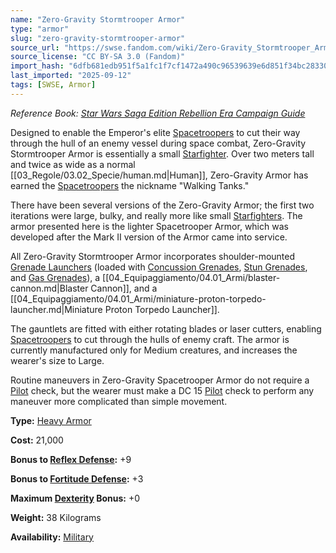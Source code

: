 ```yaml
---
name: "Zero-Gravity Stormtrooper Armor"
type: "armor"
slug: "zero-gravity-stormtrooper-armor"
source_url: "https://swse.fandom.com/wiki/Zero-Gravity_Stormtrooper_Armor"
source_license: "CC BY-SA 3.0 (Fandom)"
import_hash: "6dfb681edb951f5a1fc1f7cf1472a490c96539639e6d851f34bc283308d9b97a"
last_imported: "2025-09-12"
tags: [SWSE, Armor]
---
```

*Reference Book: [Star Wars Saga Edition Rebellion Era Campaign Guide](https://swse.fandom.com/wiki/Star_Wars_Saga_Edition_Rebellion_Era_Campaign_Guide)*

Designed to enable the Emperor's elite [Spacetroopers](https://swse.fandom.com/wiki/Spacetroopers) to cut their way through the hull of an enemy vessel during space combat, Zero-Gravity Stormtrooper Armor is essentially a small [Starfighter](https://swse.fandom.com/wiki/Starfighter). Over two meters tall and twice as wide as a normal [[03_Regole/03.02_Specie/human.md|Human]], Zero-Gravity Armor has earned the [Spacetroopers](https://swse.fandom.com/wiki/Spacetroopers) the nickname "Walking Tanks."

There have been several versions of the Zero-Gravity Armor; the first two iterations were large, bulky, and really more like small [Starfighters](https://swse.fandom.com/wiki/Starfighters). The armor presented here is the lighter Spacetrooper Armor, which was developed after the Mark II version of the Armor came into service. 

All Zero-Gravity Stormtrooper Armor incorporates shoulder-mounted [Grenade Launchers](https://swse.fandom.com/wiki/Grenade_Launchers) (loaded with [Concussion Grenades](https://swse.fandom.com/wiki/Concussion_Grenades), [Stun Grenades](https://swse.fandom.com/wiki/Stun_Grenades), and [Gas Grenades](https://swse.fandom.com/wiki/Gas_Grenades)), a [[04_Equipaggiamento/04.01_Armi/blaster-cannon.md|Blaster Cannon]], and a [[04_Equipaggiamento/04.01_Armi/miniature-proton-torpedo-launcher.md|Miniature Proton Torpedo Launcher]].

The gauntlets are fitted with either rotating blades or laser cutters, enabling [Spacetroopers](https://swse.fandom.com/wiki/Spacetroopers) to cut through the hulls of enemy craft. The armor is currently manufactured only for Medium creatures, and increases the wearer's size to Large.

Routine maneuvers in Zero-Gravity Spacetrooper Armor do not require a [Pilot](https://swse.fandom.com/wiki/Pilot) check, but the wearer must make a DC 15 [Pilot](https://swse.fandom.com/wiki/Pilot) check to perform any maneuver more complicated than simple movement. 

**Type:** [Heavy Armor](https://swse.fandom.com/wiki/Heavy_Armor) 

**Cost:** 21,000

**Bonus to [Reflex Defense](https://swse.fandom.com/wiki/Reflex_Defense):** +9

**Bonus to [Fortitude Defense](https://swse.fandom.com/wiki/Fortitude_Defense):** +3

**Maximum [Dexterity](https://swse.fandom.com/wiki/Dexterity) Bonus:** +0

**Weight:** 38 Kilograms

**Availability:** [Military](https://swse.fandom.com/wiki/Military)